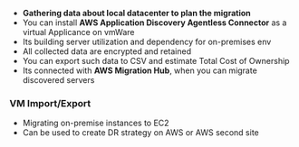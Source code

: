 

- **Gathering data about local datacenter to plan the migration**
- You can install **AWS Application Discovery Agentless Connector** as a virtual Applicance on vmWare
- Its building server utilization and dependency for on\-premises env
- All collected data are encrypted and retained
- You can export such data to CSV and estimate Total Cost of Ownership
- Its connected with **AWS Migration Hub**, when you can migrate discovered servers

### VM Import/Export

- Migrating on\-premise instances to EC2
- Can be used to create DR strategy on AWS or AWS second site
